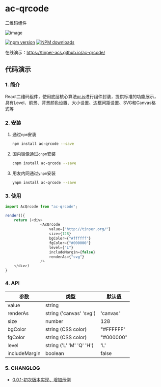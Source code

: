 # ac-qrcode

二维码组件

![image](https://user-images.githubusercontent.com/3817644/53713600-5f7bcf00-3e86-11e9-8dfd-399b442029c6.png)


[![npm version](https://img.shields.io/npm/v/ac-qrcode.svg)](https://www.npmjs.com/package/ac-qrcode)
[![NPM downloads](http://img.shields.io/npm/dt/ac-qrcode.svg?style=flat)](https://npmjs.org/package/ac-qrcode)

在线演示：https://tinper-acs.github.io/ac-qrcode/

## 代码演示

### 1. 简介

React二维码组件，使用底层核心算法[qr.js](https://github.com/defunctzombie/qr.js)进行组件封装，提供标准的功能展示，具有Level、前景、背景颜色设置、大小设置、边框间距设置、SVG和Canvas格式等

### 2. 安装

1. 通过`npm`安装
    ```bash
    npm install ac-qrcode --save
    ```
2. 国内镜像通过`cnpm`安装
    ```bash
    cnpm install ac-qrcode --save
    ```
3. 用友内网通过`ynpm`安装
    ```bash
    ynpm install ac-qrcode --save
    ```


### 3. 使用

```js
import AcQrcode from "ac-qrcode";

render(){
    return (<div>
                <AcQrcode
                    value={"http://tinper.org/"}
                    size={128}
                    bgColor={"#ffffff"}
                    fgColor={"#000000"}
                    level={"L"}
                    includeMargin={false}
                    renderAs={"svg"}
                />
    </div>)
}
```

### 4. API

 参数      | 类型                 | 默认值
----------|----------------------|--------------
value   | string             |
renderAs| string ('canvas' 'svg') | 'canvas'
size    | number             | 128
bgColor | string (CSS color) | "#FFFFFF"
fgColor | string (CSS color) | "#000000"
level   | string ('L' 'M' 'Q' 'H')            | 'L'
includeMargin | boolean      | false



### 5. CHANGLOG


* [0.0.1-初次版本实现、增加示例](https://github.com/tinper-acs/ac-qrcode/releases/tag/0.0.1)
